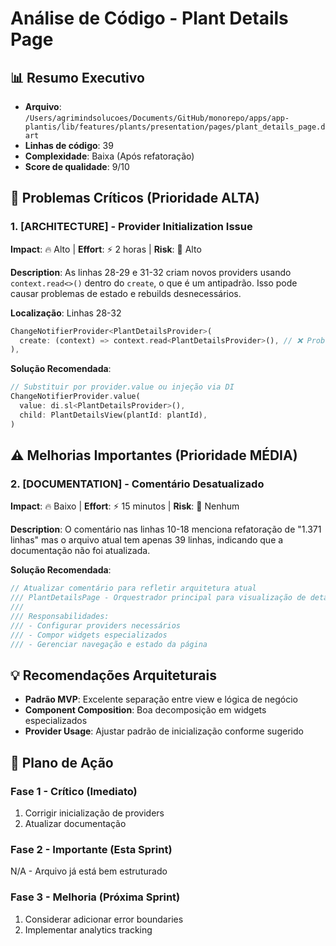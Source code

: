 # Análise de Código - Plant Details Page

## 📊 Resumo Executivo
- **Arquivo**: `/Users/agrimindsolucoes/Documents/GitHub/monorepo/apps/app-plantis/lib/features/plants/presentation/pages/plant_details_page.dart`
- **Linhas de código**: 39
- **Complexidade**: Baixa (Após refatoração)
- **Score de qualidade**: 9/10

## 🚨 Problemas Críticos (Prioridade ALTA)

### 1. [ARCHITECTURE] - Provider Initialization Issue
**Impact**: 🔥 Alto | **Effort**: ⚡ 2 horas | **Risk**: 🚨 Alto

**Description**: As linhas 28-29 e 31-32 criam novos providers usando `context.read<>()` dentro do `create`, o que é um antipadrão. Isso pode causar problemas de estado e rebuilds desnecessários.

**Localização**: Linhas 28-32
```dart
ChangeNotifierProvider<PlantDetailsProvider>(
  create: (context) => context.read<PlantDetailsProvider>(), // ❌ Problemático
),
```

**Solução Recomendada**:
```dart
// Substituir por provider.value ou injeção via DI
ChangeNotifierProvider.value(
  value: di.sl<PlantDetailsProvider>(),
  child: PlantDetailsView(plantId: plantId),
)
```

## ⚠️ Melhorias Importantes (Prioridade MÉDIA)

### 2. [DOCUMENTATION] - Comentário Desatualizado
**Impact**: 🔥 Baixo | **Effort**: ⚡ 15 minutos | **Risk**: 🚨 Nenhum

**Description**: O comentário nas linhas 10-18 menciona refatoração de "1.371 linhas" mas o arquivo atual tem apenas 39 linhas, indicando que a documentação não foi atualizada.

**Solução Recomendada**:
```dart
// Atualizar comentário para refletir arquitetura atual
/// PlantDetailsPage - Orquestrador principal para visualização de detalhes de plantas
/// 
/// Responsabilidades:
/// - Configurar providers necessários
/// - Compor widgets especializados
/// - Gerenciar navegação e estado da página
```

## 💡 Recomendações Arquiteturais
- **Padrão MVP**: Excelente separação entre view e lógica de negócio
- **Component Composition**: Boa decomposição em widgets especializados
- **Provider Usage**: Ajustar padrão de inicialização conforme sugerido

## 🔧 Plano de Ação
### Fase 1 - Crítico (Imediato)
1. Corrigir inicialização de providers
2. Atualizar documentação

### Fase 2 - Importante (Esta Sprint)  
N/A - Arquivo já está bem estruturado

### Fase 3 - Melhoria (Próxima Sprint)
1. Considerar adicionar error boundaries
2. Implementar analytics tracking